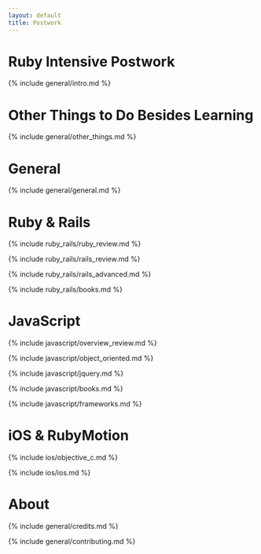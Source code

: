 ```yaml
---
layout: default
title: Postwork
---
```


# Ruby Intensive Postwork

{% include general/intro.md %}

# Other Things to Do Besides Learning

{% include general/other_things.md %}

# General

{% include general/general.md %}

# Ruby & Rails

{% include ruby_rails/ruby_review.md %}

{% include ruby_rails/rails_review.md %}

{% include ruby_rails/rails_advanced.md %}

{% include ruby_rails/books.md %}

# JavaScript

{% include javascript/overview_review.md %}

{% include javascript/object_oriented.md %}

{% include javascript/jquery.md %}

{% include javascript/books.md %}

{% include javascript/frameworks.md %}

# iOS & RubyMotion

{% include ios/objective_c.md %}

{% include ios/ios.md %}

# About

{% include general/credits.md %}

{% include general/contributing.md %}